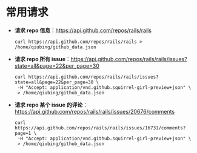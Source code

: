 # 常用请求

- **请求 repo 信息**：https://api.github.com/repos/rails/rails

  ```shell
  curl https://api.github.com/repos/rails/rails > /home/qiubing/github_data.json
  ```

  

- **请求 repo 所有 issue**：https://api.github.com/repos/rails/rails/issues?state=all&page=22&per_page=30

  ```shell
  curl https://api.github.com/repos/rails/rails/issues?state=all&page=22&per_page=30 \
   -H "Accept: application/vnd.github.squirrel-girl-preview+json" \
   > /home/qiubing/github_data.json
  ```

  

- **请求 repo 某个 issue 的评论**：https://api.github.com/repos/rails/rails/issues/20676/comments

  ```shell
  curl https://api.github.com/repos/rails/rails/issues/16731/comments?page=1 \
   -H "Accept: application/vnd.github.squirrel-girl-preview+json" \
   > /home/qiubing/github_data.json
  ```

  

